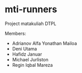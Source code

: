 # mti-runners
Project matakuliah DTPL

Members:
-	Adrianov Alfa Yonathan Mailoa
- Deni Utama
- Hafidz Januar
- Michael Jurliston
- Regin Iqbal Mareza
